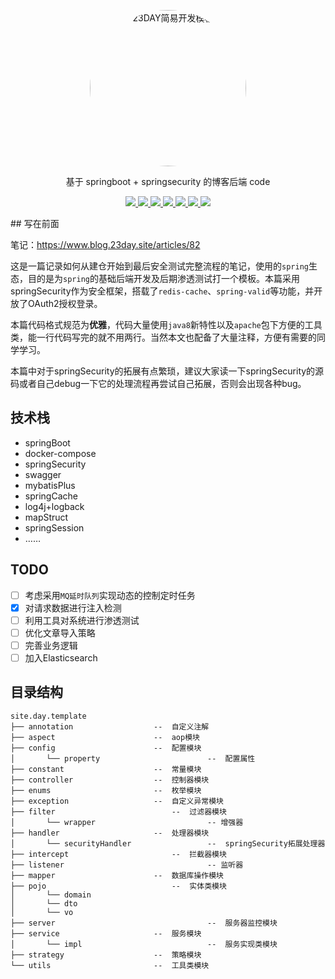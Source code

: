 <p align=center>
  <a href="https://www.blog.23day.site">
    <img src="https://static.23day.site/config/1e21dd23d2d32d3.png" alt="23DAY简易开发模板" style="border-radius: 50%" weight="250px" height="250px">
  </a>
</p>
<p align=center>
   基于 springboot + springsecurity 的博客后端 code 
</p>

<p align="center">
   <a target="_blank" href="https://github.com/23DAY01/template_23DAY">
      <img src="https://img.shields.io/badge/JDK-1.8+-green.svg"/>
      <img src="https://img.shields.io/badge/springboot-2.7.4.RELEASE-green"/>
      <img src="https://img.shields.io/badge/mysql-8.0.20-green"/>
      <img src="https://img.shields.io/badge/knife4j-2.0.7-green"/>
      <img src="https://img.shields.io/badge/mybatis--plus-3.4.0-green"/>
      <img src="https://img.shields.io/badge/redis-6.0.5-green"/>
      <img src="https://img.shields.io/badge/springsecurity-2.7.4-green"/>
   </a>
</p>
## 写在前面

笔记：https://www.blog.23day.site/articles/82

这是一篇记录如何从建仓开始到最后安全测试完整流程的笔记，使用的`spring`生态，目的是为`spring`的基础后端开发及后期渗透测试打一个模板。本篇采用springSecurity作为安全框架，搭载了`redis-cache`、`spring-valid`等功能，并开放了OAuth2授权登录。

本篇代码格式规范为**优雅**，代码大量使用`java8`新特性以及`apache`包下方便的工具类，能一行代码写完的就不用两行。当然本文也配备了大量注释，方便有需要的同学学习。

本篇中对于springSecurity的拓展有点繁琐，建议大家读一下springSecurity的源码或者自己debug一下它的处理流程再尝试自己拓展，否则会出现各种bug。

## 技术栈
- springBoot
- docker-compose
- springSecurity
- swagger
- mybatisPlus
- springCache
- log4j+logback
- mapStruct
- springSession
- ……


## TODO

- [ ] 考虑采用`MQ延时队列`实现动态的控制定时任务
- [x] 对请求数据进行注入检测
- [ ] 利用工具对系统进行渗透测试
- [ ] 优化文章导入策略
- [ ] 完善业务逻辑
- [ ] 加入Elasticsearch

## 目录结构

```
site.day.template
├── annotation    			    --  自定义注解
├── aspect        			    --  aop模块
├── config        			    --  配置模块
│       └── property                        --  配置属性
├── constant      			    --  常量模块
├── controller    			    --  控制器模块
├── enums         			    --  枚举模块
├── exception     			    --  自定义异常模块
├── filter     			            --  过滤器模块
│       └── wrapper                         -- 增强器
├── handler       			    --  处理器模块
│       └── securityHandler                 --  springSecurity拓展处理器
├── intercept       			    --  拦截器模块
├── listener                                -- 监听器
├── mapper       			    --  数据库操作模块
├── pojo       			            --  实体类模块
│       └── domain                 
│       └── dto                 
│       └── vo    
├── server                                  --  服务器监控模块
├── service       			    --  服务模块
│       └── impl                            --  服务实现类模块
├── strategy      			    --  策略模块
└── utils         			    --  工具类模块
```

